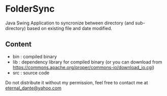 # FolderSync
Java Swing Application to syncronize between directory (and sub-directory) based on existing file and date modified.

## Content
- bin : compiled binary
- lib : dependency library for compiled binary (or you can download  from https://commons.apache.org/proper/commons-io/download_io.cgi)
- src : source code

Do not distribute it without my permission, feel free to contact me at eternal_dante@yahoo.com

